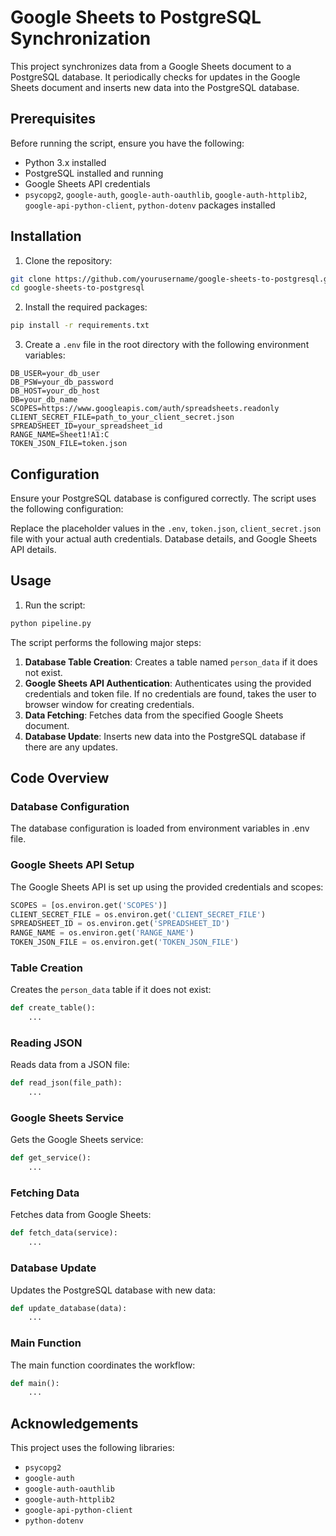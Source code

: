 # Google Sheets to PostgreSQL Synchronization

This project synchronizes data from a Google Sheets document to a PostgreSQL database. It periodically checks for updates in the Google Sheets document and inserts new data into the PostgreSQL database.

## Prerequisites

Before running the script, ensure you have the following:

- Python 3.x installed
- PostgreSQL installed and running
- Google Sheets API credentials
- `psycopg2`, `google-auth`, `google-auth-oauthlib`, `google-auth-httplib2`, `google-api-python-client`, `python-dotenv` packages installed

## Installation

1. Clone the repository:

```bash
git clone https://github.com/yourusername/google-sheets-to-postgresql.git
cd google-sheets-to-postgresql
```

2. Install the required packages:

```bash
pip install -r requirements.txt
```

3. Create a `.env` file in the root directory with the following environment variables:

```env
DB_USER=your_db_user
DB_PSW=your_db_password
DB_HOST=your_db_host
DB=your_db_name
SCOPES=https://www.googleapis.com/auth/spreadsheets.readonly
CLIENT_SECRET_FILE=path_to_your_client_secret.json
SPREADSHEET_ID=your_spreadsheet_id
RANGE_NAME=Sheet1!A1:C
TOKEN_JSON_FILE=token.json
```

## Configuration

Ensure your PostgreSQL database is configured correctly. The script uses the following configuration:

Replace the placeholder values in the `.env`, `token.json`, `client_secret.json` file with your actual auth credentials. Database details, and Google Sheets API details.

## Usage

1. Run the script:

```bash
python pipeline.py
```

The script performs the following major steps:

1. **Database Table Creation**: Creates a table named `person_data` if it does not exist.
2. **Google Sheets API Authentication**: Authenticates using the provided credentials and token file. If no credentials are found, takes the user to browser window for creating credentials.
3. **Data Fetching**: Fetches data from the specified Google Sheets document.
4. **Database Update**: Inserts new data into the PostgreSQL database if there are any updates.

## Code Overview

### Database Configuration

The database configuration is loaded from environment variables in .env file.

### Google Sheets API Setup

The Google Sheets API is set up using the provided credentials and scopes:

```python
SCOPES = [os.environ.get('SCOPES')]
CLIENT_SECRET_FILE = os.environ.get('CLIENT_SECRET_FILE')
SPREADSHEET_ID = os.environ.get('SPREADSHEET_ID')
RANGE_NAME = os.environ.get('RANGE_NAME')
TOKEN_JSON_FILE = os.environ.get('TOKEN_JSON_FILE')
```

### Table Creation

Creates the `person_data` table if it does not exist:

```python
def create_table():
    ...
```

### Reading JSON

Reads data from a JSON file:

```python
def read_json(file_path):
    ...
```

### Google Sheets Service

Gets the Google Sheets service:

```python
def get_service():
    ...
```

### Fetching Data

Fetches data from Google Sheets:

```python
def fetch_data(service):
    ...
```

### Database Update

Updates the PostgreSQL database with new data:

```python
def update_database(data):
    ...
```

### Main Function

The main function coordinates the workflow:

```python
def main():
    ...
```

## Acknowledgements

This project uses the following libraries:

- `psycopg2`
- `google-auth`
- `google-auth-oauthlib`
- `google-auth-httplib2`
- `google-api-python-client`
- `python-dotenv`